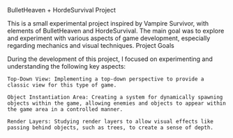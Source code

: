 BulletHeaven + HordeSurvival Project

This is a small experimental project inspired by Vampire Survivor, with elements of BulletHeaven and HordeSurvival. The main goal was to explore and experiment with various aspects of game development, especially regarding mechanics and visual techniques.
Project Goals

During the development of this project, I focused on experimenting and understanding the following key aspects:

    Top-Down View: Implementing a top-down perspective to provide a classic view for this type of game.

    Object Instantiation Area: Creating a system for dynamically spawning objects within the game, allowing enemies and objects to appear within the game area in a controlled manner.

    Render Layers: Studying render layers to allow visual effects like passing behind objects, such as trees, to create a sense of depth.
